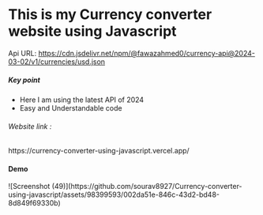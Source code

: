 # This is my Currency converter website using Javascript

Api URL: https://cdn.jsdelivr.net/npm/@fawazahmed0/currency-api@2024-03-02/v1/currencies/usd.json

<h5>Key point</h5>
<ul>
  <li>Here I am using the latest API of 2024 </li>
  <li>Easy and Understandable code</li>
</ul>
<h6>Website link :</h6>
https://currency-converter-using-javascript.vercel.app/
<h4>Demo</h4>
![Screenshot (49)](https://github.com/sourav8927/Currency-converter-using-javascript/assets/98399593/002da51e-846c-43d2-bd48-8d849f69330b)

